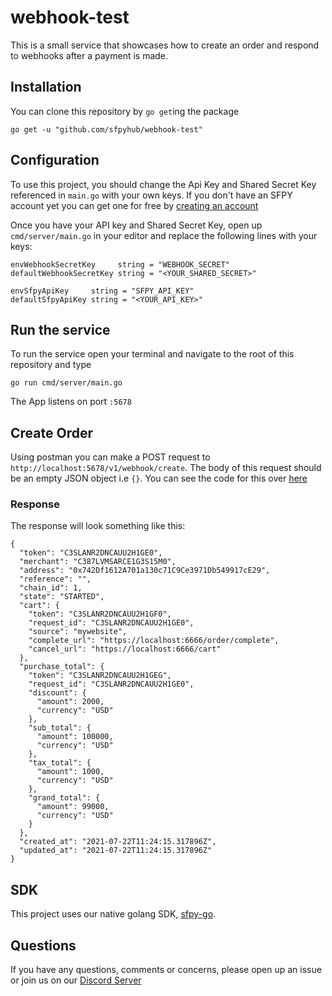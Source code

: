 # webhook-test

This is a small service that showcases how to create an order and respond to webhooks after a payment is made.

## Installation

You can clone this repository by `go get`ing the package

```
go get -u "github.com/sfpyhub/webhook-test"
```

## Configuration

To use this project, you should change the Api Key and Shared Secret Key referenced in `main.go` with your own keys. If you don't have an SFPY account yet you can get one for free by [creating an account](https://app.sfpy.co/#/signup)

Once you have your API key and Shared Secret Key, open up `cmd/server/main.go` in your editor and replace the following lines with your keys:

```golang
envWebhookSecretKey     string = "WEBHOOK_SECRET"
defaultWebhookSecretKey string = "<YOUR_SHARED_SECRET>"

envSfpyApiKey     string = "SFPY_API_KEY"
defaultSfpyApiKey string = "<YOUR_API_KEY>"
```

## Run the service

To run the service open your terminal and navigate to the root of this repository and type

```
go run cmd/server/main.go
```

The App listens on port `:5678`

## Create Order

Using postman you can make a POST request to `http://localhost:5678/v1/webhook/create`. The body of this request should be an empty JSON object i.e `{}`. You can see the code for this over [here](https://github.com/SfpyHub/webhook-test/blob/main/pkg/callback/callback.go#L24)

### Response

The response will look something like this:

```
{
  "token": "C3SLANR2DNCAUU2H1GE0",
  "merchant": "C387LVMSARCE1G3S15M0",
  "address": "0x742Df1612A701a130c71C9Ce3971Db549917cE29",
  "reference": "",
  "chain_id": 1,
  "state": "STARTED",
  "cart": {
    "token": "C3SLANR2DNCAUU2H1GF0",
    "request_id": "C3SLANR2DNCAUU2H1GE0",
    "source": "mywebsite",
    "complete_url": "https://localhost:6666/order/complete",
    "cancel_url": "https://localhost:6666/cart"
  },
  "purchase_total": {
    "token": "C3SLANR2DNCAUU2H1GEG",
    "request_id": "C3SLANR2DNCAUU2H1GE0",
    "discount": {
      "amount": 2000,
      "currency": "USD"
    },
    "sub_total": {
      "amount": 100000,
      "currency": "USD"
    },
    "tax_total": {
      "amount": 1000,
      "currency": "USD"
    },
    "grand_total": {
      "amount": 99000,
      "currency": "USD"
    }
  },
  "created_at": "2021-07-22T11:24:15.317896Z",
  "updated_at": "2021-07-22T11:24:15.317896Z"
}
```

## SDK

This project uses our native golang SDK, [sfpy-go](https://github.com/sfpyhub/go-sfpy).


## Questions

If you have any questions, comments or concerns, please open up an issue or join us on our [Discord Server](https://discord.com/invite/PQffzU78Fx)
